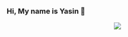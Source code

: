 ### Hi, My name is Yasin 👋

<div align="center">
  <a href=""> <img align="center" src="https://github-readme-stats-sigma-five.vercel.app/api/top-langs/?username=yasingunay&theme=react&line_height=40&hide=css"/> </a>
</div>

